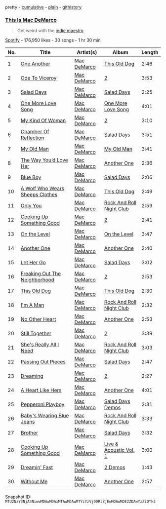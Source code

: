 pretty - [cumulative](/playlists/cumulative/37i9dQZF1DXe8E8oqpmTDI.md) - [plain](/playlists/plain/37i9dQZF1DXe8E8oqpmTDI) - [githistory](https://github.githistory.xyz/mackorone/spotify-playlist-archive/blob/main/playlists/plain/37i9dQZF1DXe8E8oqpmTDI)

### [This Is Mac DeMarco](https://open.spotify.com/playlist/37i9dQZF1DXe8E8oqpmTDI)

> Get weird with the <a href="spotify:artist:3Sz7ZnJQBIHsXLUSo0OQtM">indie maestro</a>.

[Spotify](https://open.spotify.com/user/spotify) - 176,950 likes - 30 songs - 1 hr 30 min

| No. | Title | Artist(s) | Album | Length |
|---|---|---|---|---|
| 1 | [One Another](https://open.spotify.com/track/7DhkhPPRsRtmjoVzTzGLJQ) | [Mac DeMarco](https://open.spotify.com/artist/3Sz7ZnJQBIHsXLUSo0OQtM) | [This Old Dog](https://open.spotify.com/album/7nUB5er2UpBMraUXK2wWRj) | 2:46 |
| 2 | [Ode To Viceroy](https://open.spotify.com/track/7JIV9UYKpti5xWgq6lfNNJ) | [Mac DeMarco](https://open.spotify.com/artist/3Sz7ZnJQBIHsXLUSo0OQtM) | [2](https://open.spotify.com/album/0Skv3s5A99n7dstiJOs0aA) | 3:53 |
| 3 | [Salad Days](https://open.spotify.com/track/2QilECqmzYBoI6yS5D8ftS) | [Mac DeMarco](https://open.spotify.com/artist/3Sz7ZnJQBIHsXLUSo0OQtM) | [Salad Days](https://open.spotify.com/album/7xPhDaYZ2ejV04aNtdBdvj) | 2:25 |
| 4 | [One More Love Song](https://open.spotify.com/track/0JxhUUZPG5g1fXFVFLtV2x) | [Mac DeMarco](https://open.spotify.com/artist/3Sz7ZnJQBIHsXLUSo0OQtM) | [One More Love Song](https://open.spotify.com/album/6VAohbWPg1er1Cvs0TVFzv) | 4:01 |
| 5 | [My Kind Of Woman](https://open.spotify.com/track/4tXzPOr4UaBoA7k7pnpJI1) | [Mac DeMarco](https://open.spotify.com/artist/3Sz7ZnJQBIHsXLUSo0OQtM) | [2](https://open.spotify.com/album/0Skv3s5A99n7dstiJOs0aA) | 3:10 |
| 6 | [Chamber Of Reflection](https://open.spotify.com/track/5oeOWXjH8NZFOWP0SpSXqV) | [Mac DeMarco](https://open.spotify.com/artist/3Sz7ZnJQBIHsXLUSo0OQtM) | [Salad Days](https://open.spotify.com/album/7xPhDaYZ2ejV04aNtdBdvj) | 3:51 |
| 7 | [My Old Man](https://open.spotify.com/track/2bbWBkiq2vH4Y7pjE0qYcW) | [Mac DeMarco](https://open.spotify.com/artist/3Sz7ZnJQBIHsXLUSo0OQtM) | [My Old Man](https://open.spotify.com/album/0AE1SLDT85k4c61rxvmaYv) | 3:41 |
| 8 | [The Way You’d Love Her](https://open.spotify.com/track/4suro37tLa677NBVKNPVHN) | [Mac DeMarco](https://open.spotify.com/artist/3Sz7ZnJQBIHsXLUSo0OQtM) | [Another One](https://open.spotify.com/album/73A5i6uEMBa2qpGDKdZu3u) | 2:36 |
| 9 | [Blue Boy](https://open.spotify.com/track/6EcWBNVhDlGn8AiSpkUg6T) | [Mac DeMarco](https://open.spotify.com/artist/3Sz7ZnJQBIHsXLUSo0OQtM) | [Salad Days](https://open.spotify.com/album/7xPhDaYZ2ejV04aNtdBdvj) | 2:06 |
| 10 | [A Wolf Who Wears Sheeps Clothes](https://open.spotify.com/track/3zqiLyHdXfqh4QcLlmJsyF) | [Mac DeMarco](https://open.spotify.com/artist/3Sz7ZnJQBIHsXLUSo0OQtM) | [This Old Dog](https://open.spotify.com/album/7nUB5er2UpBMraUXK2wWRj) | 2:49 |
| 11 | [Only You](https://open.spotify.com/track/58USuWas5pMj9Zf23J0fWh) | [Mac DeMarco](https://open.spotify.com/artist/3Sz7ZnJQBIHsXLUSo0OQtM) | [Rock And Roll Night Club](https://open.spotify.com/album/1ogfnXsQc3mf2BQAL9e9iJ) | 2:59 |
| 12 | [Cooking Up Something Good](https://open.spotify.com/track/0sXE78JmUFQCZNl4TQHjjp) | [Mac DeMarco](https://open.spotify.com/artist/3Sz7ZnJQBIHsXLUSo0OQtM) | [2](https://open.spotify.com/album/0Skv3s5A99n7dstiJOs0aA) | 2:41 |
| 13 | [On the Level](https://open.spotify.com/track/3cvO1FOmixOrmKXpotwnd6) | [Mac DeMarco](https://open.spotify.com/artist/3Sz7ZnJQBIHsXLUSo0OQtM) | [On the Level](https://open.spotify.com/album/5HD5DlLKIAX8qIydslAoaJ) | 3:47 |
| 14 | [Another One](https://open.spotify.com/track/1ZnIS5sO40hECBKRH8tK7D) | [Mac DeMarco](https://open.spotify.com/artist/3Sz7ZnJQBIHsXLUSo0OQtM) | [Another One](https://open.spotify.com/album/73A5i6uEMBa2qpGDKdZu3u) | 2:40 |
| 15 | [Let Her Go](https://open.spotify.com/track/1oryhqQ4hxJzT5TfKGQTCc) | [Mac DeMarco](https://open.spotify.com/artist/3Sz7ZnJQBIHsXLUSo0OQtM) | [Salad Days](https://open.spotify.com/album/7xPhDaYZ2ejV04aNtdBdvj) | 3:02 |
| 16 | [Freaking Out The Neighborhood](https://open.spotify.com/track/0MgOsVty0YR1kas7x16yoS) | [Mac DeMarco](https://open.spotify.com/artist/3Sz7ZnJQBIHsXLUSo0OQtM) | [2](https://open.spotify.com/album/0Skv3s5A99n7dstiJOs0aA) | 2:53 |
| 17 | [This Old Dog](https://open.spotify.com/track/4ODnIulzNb3hDJkKMoxt5d) | [Mac DeMarco](https://open.spotify.com/artist/3Sz7ZnJQBIHsXLUSo0OQtM) | [This Old Dog](https://open.spotify.com/album/3tVLDZNxRvwpwroJ8l1paX) | 2:30 |
| 18 | [I'm A Man](https://open.spotify.com/track/4DHfmpIY4JkEOCeA7mGCD3) | [Mac DeMarco](https://open.spotify.com/artist/3Sz7ZnJQBIHsXLUSo0OQtM) | [Rock And Roll Night Club](https://open.spotify.com/album/1ogfnXsQc3mf2BQAL9e9iJ) | 2:32 |
| 19 | [No Other Heart](https://open.spotify.com/track/0MBsq3AT6XATaik8obVPiH) | [Mac DeMarco](https://open.spotify.com/artist/3Sz7ZnJQBIHsXLUSo0OQtM) | [Another One](https://open.spotify.com/album/73A5i6uEMBa2qpGDKdZu3u) | 2:53 |
| 20 | [Still Together](https://open.spotify.com/track/5bVFRVVFtgQEVALsHYw5BT) | [Mac DeMarco](https://open.spotify.com/artist/3Sz7ZnJQBIHsXLUSo0OQtM) | [2](https://open.spotify.com/album/0Skv3s5A99n7dstiJOs0aA) | 3:39 |
| 21 | [She's Really All I Need](https://open.spotify.com/track/0NR4b0cVc5wpE82IqPzZjY) | [Mac DeMarco](https://open.spotify.com/artist/3Sz7ZnJQBIHsXLUSo0OQtM) | [Rock And Roll Night Club](https://open.spotify.com/album/1ogfnXsQc3mf2BQAL9e9iJ) | 3:03 |
| 22 | [Passing Out Pieces](https://open.spotify.com/track/7m0HWMjdCYc2EodpKN4gaf) | [Mac DeMarco](https://open.spotify.com/artist/3Sz7ZnJQBIHsXLUSo0OQtM) | [Salad Days](https://open.spotify.com/album/7xPhDaYZ2ejV04aNtdBdvj) | 2:47 |
| 23 | [Dreaming](https://open.spotify.com/track/31uL8Gach0QQjK1QwsrYvl) | [Mac DeMarco](https://open.spotify.com/artist/3Sz7ZnJQBIHsXLUSo0OQtM) | [2](https://open.spotify.com/album/0Skv3s5A99n7dstiJOs0aA) | 2:27 |
| 24 | [A Heart Like Hers](https://open.spotify.com/track/07qJ1H9vQMFOS35cv2mntD) | [Mac DeMarco](https://open.spotify.com/artist/3Sz7ZnJQBIHsXLUSo0OQtM) | [Another One](https://open.spotify.com/album/73A5i6uEMBa2qpGDKdZu3u) | 4:01 |
| 25 | [Pepperoni Playboy](https://open.spotify.com/track/4bFziYuKjm3kP6CbDTdhwU) | [Mac DeMarco](https://open.spotify.com/artist/3Sz7ZnJQBIHsXLUSo0OQtM) | [Salad Days Demos](https://open.spotify.com/album/5qdwv0MeZHRcoSWGEpTLJ3) | 2:31 |
| 26 | [Baby's Wearing Blue Jeans](https://open.spotify.com/track/2PHZZejCfMmhmVXxM2OhKR) | [Mac DeMarco](https://open.spotify.com/artist/3Sz7ZnJQBIHsXLUSo0OQtM) | [Rock And Roll Night Club](https://open.spotify.com/album/1ogfnXsQc3mf2BQAL9e9iJ) | 3:33 |
| 27 | [Brother](https://open.spotify.com/track/61bmo5vBtLghd3WYHZQGrY) | [Mac DeMarco](https://open.spotify.com/artist/3Sz7ZnJQBIHsXLUSo0OQtM) | [Salad Days](https://open.spotify.com/album/7xPhDaYZ2ejV04aNtdBdvj) | 3:32 |
| 28 | [Cooking Up Something Good](https://open.spotify.com/track/4jXyX02SNH9Oprbr3tpvVu) | [Mac DeMarco](https://open.spotify.com/artist/3Sz7ZnJQBIHsXLUSo0OQtM) | [Live & Acoustic Vol\. 1](https://open.spotify.com/album/7ctcBnbWOHBHNkDsWpceif) | 3:00 |
| 29 | [Dreamin' Fast](https://open.spotify.com/track/6avSsDAt7hVTDLeqCBfXH5) | [Mac DeMarco](https://open.spotify.com/artist/3Sz7ZnJQBIHsXLUSo0OQtM) | [2 Demos](https://open.spotify.com/album/0uORJJ9IgCGASl7FhP9OyQ) | 1:43 |
| 30 | [Without Me](https://open.spotify.com/track/7kpafSrf0xBPFSyR1AziSO) | [Mac DeMarco](https://open.spotify.com/artist/3Sz7ZnJQBIHsXLUSo0OQtM) | [Another One](https://open.spotify.com/album/73A5i6uEMBa2qpGDKdZu3u) | 2:57 |

Snapshot ID: `MTU2NzY3NjA4NiwwMDAwMDAxMTAwMDAwMTYzYzVjODRlZjEwMDAwMDE2ZDAwYzZiOTk3`
